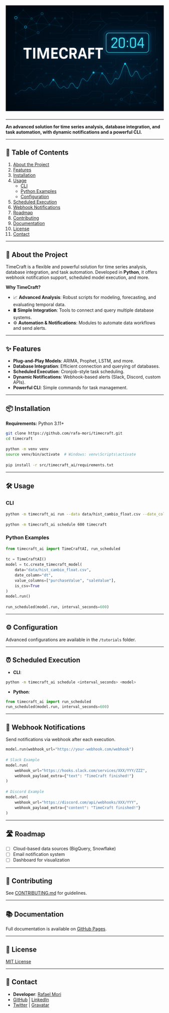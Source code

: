 # ![TimeCraft Banner](/docs/assets/top_banner.png)

---

**An advanced solution for time series analysis, database integration, and task automation, with dynamic notifications and a powerful CLI.**

---

## 📖 Table of Contents

1. [About the Project](#-about-the-project)
2. [Features](#-features)  
3. [Installation](#-installation)
4. [Usage](#-usage)
    - [CLI](#cli)
    - [Python Examples](#python-examples)
    - [Configuration](#️-configuration)
5. [Scheduled Execution](#-scheduled-execution)
6. [Webhook Notifications](#-webhook-notifications)
7. [Roadmap](#️-roadmap)
8. [Contributing](#-contributing)
9. [Documentation](#-documentation)
10. [License](#-license)
11. [Contact](#-contact)

---

## 🚀 About the Project

TimeCraft is a flexible and powerful solution for time series analysis, database integration, and task automation. Developed in **Python**, it offers webhook notification support, scheduled model execution, and more.

**Why TimeCraft?**

- 📈 **Advanced Analysis**: Robust scripts for modeling, forecasting, and evaluating temporal data.
- 🛢️ **Simple Integration**: Tools to connect and query multiple database systems.
- ⚙️ **Automation & Notifications**: Modules to automate data workflows and send alerts.

---

## ✨ Features

- **Plug-and-Play Models**: ARIMA, Prophet, LSTM, and more.
- **Database Integration**: Efficient connection and querying of databases.
- **Scheduled Execution**: Cronjob-style task scheduling.
- **Dynamic Notifications**: Webhook-based alerts (Slack, Discord, custom APIs).
- **Powerful CLI**: Simple commands for task management.

---

## 📦 Installation

**Requirements:** Python 3.11+

```bash
git clone https://github.com/rafa-mori/timecraft.git
cd timecraft

python -m venv venv
source venv/bin/activate  # Windows: venv\Scripts\activate

pip install -r src/timecraft_ai/requirements.txt
```

---

## 🛠 Usage

### CLI

```bash
python -m timecraft_ai run --data data/hist_cambio_float.csv --date_column dt --value_columns purchaseValue,saleValue --is_csv

python -m timecraft_ai schedule 600 timecraft
```

### Python Examples

```python
from timecraft_ai import TimeCraftAI, run_scheduled

tc = TimeCraftAI()
model = tc.create_timecraft_model(
    data="data/hist_cambio_float.csv",
    date_column="dt",
    value_columns=["purchaseValue", "saleValue"],
    is_csv=True
)
model.run()

run_scheduled(model.run, interval_seconds=600)
```

---

## ⚙️ Configuration

Advanced configurations are available in the `/tutorials` folder.

---

## ⏰ Scheduled Execution

- **CLI**:

```bash
python -m timecraft_ai schedule <interval_seconds> <model>
```

- **Python**:

```python
from timecraft_ai import run_scheduled
run_scheduled(model.run, interval_seconds=600)
```

---

## 🔔 Webhook Notifications

Send notifications via webhook after each execution.

```python
model.run(webhook_url="https://your-webhook.com/webhook")

# Slack Example
model.run(
    webhook_url="https://hooks.slack.com/services/XXX/YYY/ZZZ",
    webhook_payload_extra={"text": "TimeCraft finished!"}
)

# Discord Example
model.run(
    webhook_url="https://discord.com/api/webhooks/XXX/YYY",
    webhook_payload_extra={"content": "TimeCraft finished!"}
)
```

---

## 🛣️ Roadmap

- [ ] Cloud-based data sources (BigQuery, Snowflake)
- [ ] Email notification system
- [ ] Dashboard for visualization

---

## 🤝 Contributing

See [CONTRIBUTING.md](/CONTRIBUTING.md) for guidelines.

---

## 📚 Documentation

Full documentation is available on [GitHub Pages](<https://rafa-mori.github.io/timecraft/>).

---

## 📄 License

[MIT License](<https://github.com/rafa-mori/timecraft/blob/f46f53ce78207b78a51b8dfaabcbd613c8c18aa3/LICENSE>)

---

## 📧 Contact

- **Developer**: [Rafael Mori](mailto:faelmori@gmail.com)  
- [GitHub](<https://github.com/rafa-mori/timecraft>) | [LinkedIn](<https://www.linkedin.com/in/rafa-mori>)
- [Twitter](<https://twitter.com/faelOmori>) | [Gravatar](<https://rafamori.pro>)
